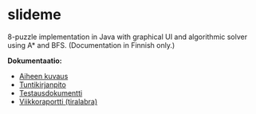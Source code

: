 # slideme

8-puzzle implementation in Java with graphical UI and algorithmic solver using A* and BFS. (Documentation in Finnish only.)

**Dokumentaatio:**

* [Aiheen kuvaus](dokumentointi/aiheenKuvausJaRakenne.md)
* [Tuntikirjanpito](dokumentointi/tuntikirjanpito.md)
* [Testausdokumentti](dokumentointi/testausdokumentti.md)
* [Viikkoraportti (tiralabra)](dokumentointi/viikkoraportti.md)